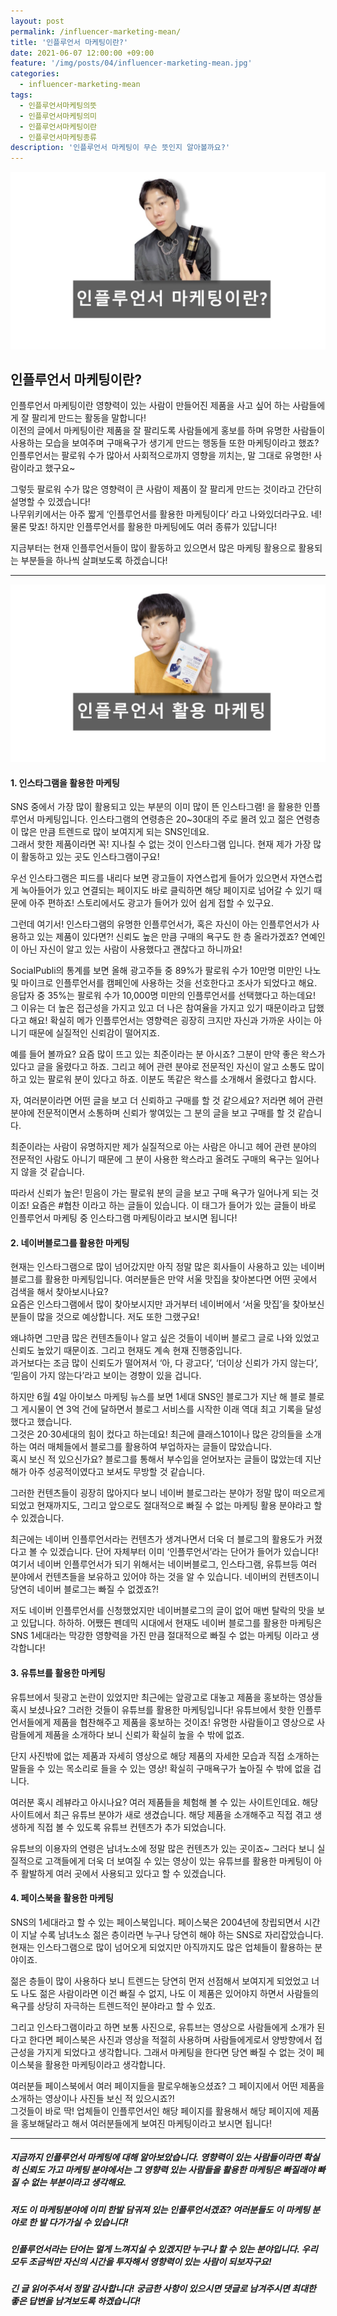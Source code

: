 ```yaml
---
layout: post
permalink: /influencer-marketing-mean/
title: '인플루언서 마케팅이란?'
date: 2021-06-07 12:00:00 +09:00
feature: '/img/posts/04/influencer-marketing-mean.jpg'
categories:
  - influencer-marketing-mean
tags:
  - 인플루언서마케팅의뜻
  - 인플루언서마케팅의미
  - 인플루언서마케팅이란
  - 인플루언서마케팅종류
description: '인플루언서 마케팅이 무슨 뜻인지 알아볼까요?'
---
```


![인플루언서마케팅이란](/img/posts/04/influencer-marketing-mean.jpg)

## 인플루언서 마케팅이란?

인플루언서 마케팅이란 영향력이 있는 사람이 만들어진 제품을 사고 싶어 하는 사람들에게 잘 팔리게 만드는 활동을 말합니다! <br>
이전의 글에서 마케팅이란 제품을 잘 팔리도록 사람들에게 홍보를 하며 유명한 사람들이 사용하는 모습을 보여주며 구매욕구가 생기게 만드는 행동들 또한 마케팅이라고 했죠? <br> 인플루언서는 팔로워 수가 많아서 사회적으로까지 영향을 끼치는, 말 그대로 유명한! 사람이라고 했구요~

그렇듯 팔로워 수가 많은 영향력이 큰 사람이 제품이 잘 팔리게 만드는 것이라고 간단히 설명할 수 있겠습니다!<br>
나무위키에서는 아주 짧게 ‘인플루언서를 활용한 마케팅이다’ 라고 나와있더라구요. 네! 물론 맞죠! 하지만 인플루언서를 활용한 마케팅에도 여러 종류가 있답니다!

지금부터는 현재 인플루언서들이 많이 활동하고 있으면서 많은 마케팅 활용으로 활용되는 부분들을 하나씩 살펴보도록 하겠습니다!

***

![인플루언서활용마케팅](/img/posts/04/influencer-marketing-use.jpg)

#### 1. 인스타그램을 활용한 마케팅

SNS 중에서 가장 많이 활용되고 있는 부분의 이미 많이 뜬 인스타그램! 을 활용한 인플루언서 마케팅입니다. 인스타그램의 연령층은 20~30대의 주로 몰려 있고 젊은 연령층이 많은 만큼 트렌드로 많이 보여지게 되는 SNS인데요. <br>그래서 핫한 제품이라면 꼭! 지나칠 수 없는 것이 인스타그램 입니다. 현재 제가 가장 많이 활동하고 있는 곳도 인스타그램이구요!

우선 인스타그램은 피드를 내리다 보면 광고들이 자연스럽게 들어가 있으면서 자연스럽게 녹아들어가 있고 연결되는 페이지도 바로 클릭하면 해당 페이지로 넘어갈 수 있기 때문에 아주 편하죠! 스토리에서도 광고가 들어가 있어 쉽게 접할 수 있구요.

그런데 여기서! 인스타그램의 유명한 인플루언서가, 혹은 자신이 아는 인플루언서가 사용하고 있는 제품이 있다면?! 신뢰도 높은 만큼 구매의 욕구도 한 층 올라가겠죠? 연예인이 아닌 자신이 알고 있는 사람이 사용했다고 괜찮다고 하니까요!

SocialPubli의 통계를 보면 올해 광고주들 중 89%가 팔로워 수가 10만명 미만인 나노 및 마이크로 인플루언서를 캠페인에 사용하는 것을 선호한다고 조사가 되었다고 해요. 응답자 중 35%는 팔로워 수가 10,000명 미만의 인플루언서를 선택했다고 하는데요! <br> 그 이유는 더 높은 접근성을 가지고 있고 더 나은 참여율을 가지고 있기 때문이라고 답했다고 해요! 확실히 메가 인플루언서는 영향력은 굉장히 크지만 자신과 가까운 사이는 아니기 때문에 실질적인 신뢰감이 떨어지죠. <br>

예를 들어 볼까요? 요즘 많이 뜨고 있는 최준이라는 분 아시죠? 그분이 만약 좋은 왁스가 있다고 글을 올렸다고 하죠. 그리고 헤어 관련 분야로 전문적인 자신이 알고 소통도 많이 하고 있는 팔로워 분이 있다고 하죠. 이분도 똑같은 왁스를 소개해서 올렸다고 합시다.

자, 여러분이라면 어떤 글을 보고 더 신뢰하고 구매를 할 것 같으세요? 저라면 헤어 관련 분야에 전문적이면서 소통하며 신뢰가 쌓여있는 그 분의 글을 보고 구매를 할 것 같습니다.

최준이라는 사람이 유명하지만 제가 실질적으로 아는 사람은 아니고 헤어 관련 분야의 전문적인 사람도 아니기 때문에 그 분이 사용한 왁스라고 올려도 구매의 욕구는 일어나지 않을 것 같습니다.

따라서 신뢰가 높은! 믿음이 가는 팔로워 분의 글을 보고 구매 욕구가 일어나게 되는 것이죠! 요즘은 #협찬 이라고 하는 글들이 있습니다. 이 태그가 들어가 있는 글들이 바로 인플루언서 마케팅 중 인스타그램 마케팅이라고 보시면 됩니다!



#### 2. 네이버블로그를 활용한 마케팅

현재는 인스타그램으로 많이 넘어갔지만 아직 정말 많은 회사들이 사용하고 있는 네이버 블로그를 활용한 마케팅입니다. 여러분들은 만약 서울 맛집을 찾아본다면 어떤 곳에서 검색을 해서 찾아보시나요? <br>요즘은 인스타그램에서 많이 찾아보시지만 과거부터 네이버에서 ‘서울 맛집’을 찾아보신 분들이 많을 것으로 예상합니다. 저도 또한 그랬구요!

왜냐하면 그만큼 많은 컨텐츠들이나 알고 싶은 것들이 네이버 블로그 글로 나와 있었고 신뢰도 높았기 때문이죠. 그리고 현재도 계속 현재 진행중입니다. <br> 과거보다는 조금 많이 신뢰도가 떨어져서 ‘아, 다 광고다’, ‘더이상 신뢰가 가지 않는다’, ‘믿음이 가지 않는다’라고 보이는 경향이 있을 겁니다.

하지만 6월 4일 아이보스 마케팅 뉴스를 보면 1세대 SNS인 블로그가 지난 해 블로 블로그 게시물이 연 3억 건에 달하면서 블로그 서비스를 시작한 이래 역대 최고 기록을 달성했다고 했습니다. <br>
그것은 20·30세대의 힘이 컸다고 하는데요! 최근에 클래스101이나 많은 강의들을 소개하는 여러 매체들에서 블로그를 활용하여 부업하자는 글들이 많았습니다. <br>
혹시 보신 적 있으신가요? 블로그를 통해서 부수입을 얻어보자는 글들이 많았는데 지난해가 아주 성공적이였다고 보셔도 무방할 것 같습니다.

그러한 컨텐츠들이 굉장히 많아지다 보니 네이버 블로그라는 분야가 정말 많이 떠오르게 되었고 현재까지도, 그리고 앞으로도 절대적으로 빠질 수 없는 마케팅 활용 분야라고 할 수 있겠습니다.

최근에는 네이버 인플루언서라는 컨텐츠가 생겨나면서 더욱 더 블로그의 활용도가 커졌다고 볼 수 있겠습니다. 단어 자체부터 이미 ‘인플루언서’라는 단어가 들어가 있습니다! <br>
여기서 네이버 인플루언서가 되기 위해서는 네이버블로그, 인스타그램, 유튜브등 여러 분야에서 컨텐츠들을 보유하고 있어야 하는 것을 알 수 있습니다. 네이버의 컨텐츠이니 당연히 네이버 블로그는 빠질 수 없겠죠?!

저도 네이버 인플루언서를 신청했었지만 네이버블로그의 글이 없어 매번 탈락의 맛을 보고 있답니다. 하하하. 어쨌든 펜데믹 시대에서 현재도 네이버 블로그를 활용한 마케팅은 SNS 1세대라는 막강한 영향력을 가진 만큼 절대적으로 빠질 수 없는 마케팅 이라고 생각합니다!



#### 3. 유튜브를 활용한 마케팅

유튜브에서 뒷광고 논란이 있었지만 최근에는 앞광고로 대놓고 제품을 홍보하는 영상들 혹시 보셨나요? 그러한 것들이 유튜브를 활용한 마케팅입니다! 유튜브에서 핫한 인플루언서들에게 제품을 협찬해주고 제품을 홍보하는 것이죠! 유명한 사람들이고 영상으로 사람들에게 제품을 소개하다 보니 신뢰가 확실히 높을 수 밖에 없죠.

단지 사진밖에 없는 제품과 자세히 영상으로 해당 제품의 자세한 모습과 직접 소개하는 말들을 수 있는 목소리로 들을 수 있는 영상! 확실히 구매욕구가 높아질 수 밖에 없을 겁니다.

여러분 혹시 레뷰라고 아시나요? 여러 제품들을 체험해 볼 수 있는 사이트인데요. 해당 사이트에서 최근 유튜브 분야가 새로 생겼습니다. 해당 제품을 소개해주고 직접 겪고 생생하게 직접 볼 수 있도록 유튜브 컨텐츠가 추가 되었습니다.

유튜브의 이용자의 연령은 남녀노소에 정말 많은 컨텐츠가 있는 곳이죠~ 그러다 보니 실질적으로 고객들에게 더욱 더 보여질 수 있는 영상이 있는 유튜브를 활용한 마케팅이 아주 활발하게 여러 곳에서 사용되고 있다고 할 수 있겠습니다.



#### 4. 페이스북을 활용한 마케팅

SNS의 1세대라고 할 수 있는 페이스북입니다. 페이스북은 2004년에 창립되면서 시간이 지날 수록 남녀노소 젊은 층이라면 누구나 당연히 해야 하는 SNS로 자리잡았습니다. 현재는 인스타그램으로 많이 넘어오게 되었지만 아직까지도 많은 업체들이 활용하는 분야이죠.

젊은 층들이 많이 사용하다 보니 트렌드는 당연히 먼저 선점해서 보여지게 되었었고 너도 나도 젊은 사람이라면 이건 빠질 수 없지, 나도 이 제품은 있어야지 하면서 사람들의 욕구를 상당히 자극하는 트렌드적인 분야라고 할 수 있죠.

그리고 인스타그램이라고 하면 보통 사진으로, 유튜브는 영상으로 사람들에게 소개가 된다고 한다면 페이스북은 사진과 영상을 적절히 사용하며 사람들에게로서 양방향에서 접근성을 가지게 되었다고 생각합니다. 그래서 마케팅을 한다면 당연 빠질 수 없는 것이 페이스북을 활용한 마케팅이라고 생각합니다.

여러분들 페이스북에서 여러 페이지들을 팔로우해놓으셨죠? 그 페이지에서 어떤 제품을 소개하는 영상이나 사진들 보신 적 있으시죠?! <br>
그것들이 바로 딱! 업체들이 인플루언서인 해당 페이지를 활용해서 해당 페이지에 제품을 홍보해달라고 해서 여러분들에게 보여진 마케팅이라고 보시면 됩니다!

***

##### 지금까지 인플루언서 마케팅에 대해 알아보았습니다. 영향력이 있는 사람들이라면 확실히 신뢰도 가고 마케팅 분야에서는 그 영향력 있는 사람들을 활용한 마케팅은 빠질래야 빠질 수 없는 부분이라고 생각해요.

##### 저도 이 마케팅분야에 이미 한발 담궈져 있는 인플루언서겠죠? 여러분들도 이 마케팅 분야로 한 발 다가가실 수 있습니다!

##### 인플루언서라는 단어는 멀게 느껴지실 수 있겠지만 누구나 할 수 있는 분야입니다. 우리 모두 조금씩만 자신의 시간을 투자해서 영향력이 있는 사람이 되보자구요!

##### 긴 글 읽어주셔서 정말 감사합니다! 궁금한 사항이 있으시면 댓글로 남겨주시면 최대한 좋은 답변을 남겨보도록 하겠습니다!

